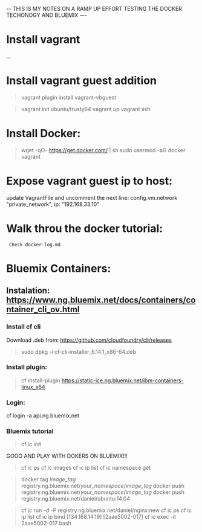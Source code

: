 -- THIS IS MY NOTES ON A RAMP UP EFFORT TESTING THE DOCKER TECHONOGY AND BLUEMIX ---

# Install vagrant
...
# Install vagrant guest addition
> vagrant plugin install vagrant-vbguest


>vagrant init ubuntu/trusty64
>vagrant up
>vagrant ssh
# Install Docker:
>wget -qO- https://get.docker.com/ | sh
>sudo usermod -aG docker vagrant

# Expose vagrant guest ip to host:
update VagrantFile and uncomment the next line:
       config.vm.network "private_network", ip: "192.168.33.10"

# Walk throu the docker tutorial:
     Check docker-log.md

# Bluemix Containers:
## Instalation: https://www.ng.bluemix.net/docs/containers/container_cli_ov.html

### Install cf cli
Download .deb from: https://github.com/cloudfoundry/cli/releases
> sudo dpkg -i cf-cli-installer_6.14.1_x86-64.deb 

### Install plugin:
>cf install-plugin https://static-ice.ng.bluemix.net/ibm-containers-linux_x64

### Login:
cf login -a api.ng.bluemix.net

### Bluemix tutorial
>cf ic init

GOOO AND PLAY WITH DOKERS ON BLUEMIX!!!

>cf ic ps
>cf ic images
>cf ic ip list
>cf ic namespace get

>docker tag _image_tag_ registry.ng.bluemix.net/_your_namespace_/_image_tag_ 
>docker push registry.ng.bluemix.net/_your_namespace_/_image_tag_
>docker push registry.ng.bluemix.net/daniel/ubuntu:14.04

>cf ic run -d -P registry.ng.bluemix.net/daniel/nginx:new
>cf ic ps
>cf ic ip list
>cf ic ip bind [134.168.14.19] [2aae5002-017]
>cf ic exec -it 2aae5002-017 bash
